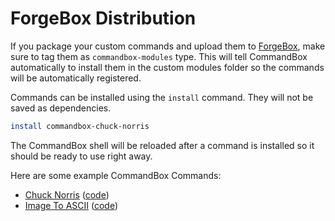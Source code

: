 # ForgeBox Distribution

If you package your custom commands and upload them to [ForgeBox](http://www.coldbox.org/forgebox), make sure to tag them as `commandbox-modules` type.  This will tell CommandBox automatically to install them in the custom modules folder so the commands will be automatically registered.

Commands can be installed using the `install` command.  They will not be saved as dependencies.

```bash
install commandbox-chuck-norris
```

The CommandBox shell will be reloaded after a command is installed so it should be ready to use right away.

Here are some example CommandBox Commands:

* [Chuck Norris](http://www.coldbox.org/forgebox/view/CommandBox-Chuck-Norris) ([code](https://github.com/bdw429s/CommandBox-Chuck-Norris))
* [Image To ASCII](http://www.coldbox.org/forgebox/view/CommandBox-ImageToASCII) ([code](https://github.com/bdw429s/CommandBox-Image-To-ASCII))